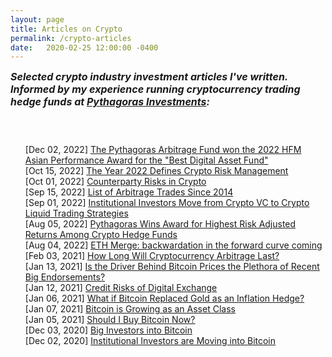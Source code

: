 ```yaml
---
layout: page
title: Articles on Crypto
permalink: /crypto-articles
date:   2020-02-25 12:00:00 -0400
---
```


<div class="row" style="display:block;">

<h5 style="font-size:medium; margin-top:6px;">
Selected crypto industry investment articles I've written. <br/>
Informed by my experience running cryptocurrency trading hedge funds at <a href="https://pythagoras.investments">Pythagoras Investments</a>:</h5>
<br/>
<ul style="list-style-type: none;">
  <li>[Dec 02, 2022] <a href="https://mitchelldong.com/the-pythagoras-arbitrage-fund-won-2022-HFM-asia-performance-award/" target="_blank">The Pythagoras Arbitrage Fund won the 2022 HFM
    Asian Performance Award for the "Best Digital Asset Fund"</a></li>
  <li>[Oct 15, 2022] <a href="https://mitchelldong.com/the-year-2022-defines-crypto-risk-management/" target="_blank">The Year 2022 Defines Crypto Risk Management</a></li>
  <li>[Oct 01, 2022] <a href="https://mitchelldong.com/counterparty-risks-in-crypto/" target="_blank">Counterparty Risks in Crypto</a></li>
  <li>[Sep 15, 2022] <a href="https://mitchelldong.com/list-of-arbitrage-trades-since-2014/" target="_blank">List of Arbitrage Trades Since 2014</a></li>
  <li>[Sep 01, 2022] <a href="https://impactmagazine.medium.com/institutional-investors-move-from-crypto-vc-to-crypto-liquid-trading-strategies-36a66640a91e" target="_blank">Institutional Investors Move from Crypto VC to Crypto Liquid Trading Strategies</a></li>
  <li>[Aug 05, 2022] <a href="https://mitchelldong.com/pythagoras-wins-award-for-highest-risk-adjusted-returns-among-crypto-hedge-funds-2022/" target="_blank">Pythagoras Wins Award for Highest Risk Adjusted Returns Among Crypto Hedge Funds</a></li>
  <li>[Aug 04, 2022] <a href="https://medium.com/@marketing_56362/eth-merge-backwardation-in-the-forward-curve-coming-99d15967f89" target="_blank">ETH Merge: backwardation in the forward curve coming</a></li>
  <li>[Feb 03, 2021] <a href="https://insightsfromleaders.medium.com/mitchell-dong-ac79a0769c3f" target="_blank">How Long Will Cryptocurrency Arbitrage Last?</a></li>
  <li>[Jan 13, 2021] <a href="https://impactmagazine.medium.com/mitchell-dong-15707842f240" target="_blank">Is the Driver Behind Bitcoin Prices the Plethora of Recent Big Endorsements?</a></li>
  <li>[Jan 12, 2021] <a href="https://coolbrandspeople.wordpress.com/2021/01/12/mitchell-dong-2/" target="_blank">Credit Risks of Digital Exchange</a></li>
  <li>[Jan 06, 2021] <a href="https://insightsfromleaders.medium.com/mitchell-dong-6ff7b0905773" target="_blank">What if Bitcoin Replaced Gold as an Inflation Hedge?</a></li>
  <li>[Jan 07, 2021] <a href="https://coolbrandspeople.wordpress.com/2021/01/07/mitchell-dong/" target="_blank">Bitcoin is Growing as an Asset Class</a></li>
  <li>[Jan 05, 2021] <a href="https://impactmagazine.medium.com/mitchell-dong-45142d3d5bba" target="_blank">Should I Buy Bitcoin Now?</a></li><li>[Dec 03, 2020] <a href="https://a-point-of-view.medium.com/mitchell-dong-55af476b6bc4" target="_blank">Big Investors into Bitcoin</a></li>
  <li>[Dec 02, 2020] <a href="https://coolbrandsinfluencers.wordpress.com/2020/12/02/mitchell-dong/" target="_blank">Institutional Investors are Moving into Bitcoin</a></li>
</ul>

</div>
